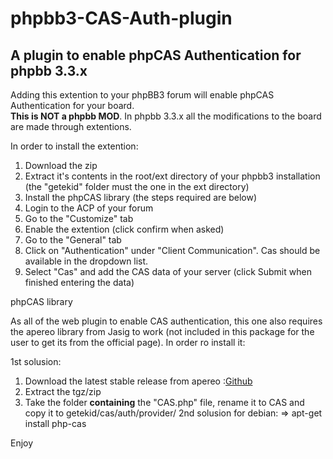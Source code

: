 phpbb3-CAS-Auth-plugin
======================

A plugin to enable phpCAS Authentication for phpbb 3.3.x
----------------
Adding this extention to your phpBB3 forum will enable phpCAS Authentication for your board.  
**This is NOT a phpbb MOD**. In phpbb 3.3.x all the modifications to the board are made through extentions.  
   
In order to install the extention:

1.  Download the zip
2.  Extract it's contents in the root/ext directory of your phpbb3 installation (the "getekid" folder must the one in the ext directory)
3.  Install the phpCAS library (the steps required are below)
4.  Login to the ACP of your forum
5.  Go to the "Customize" tab
6.  Enable the extention (click confirm when asked)
7.  Go to the "General" tab
8.  Click on "Authentication" under "Client Communication". Cas should be available in the dropdown list.
9.  Select "Cas" and add the CAS data of your server (click Submit when finished entering the data)

phpCAS library

As all of the web plugin to enable CAS authentication, this one also requires the apereo library from Jasig to work (not included in this package for the user to get its from the official page). In order ro install it:

1st solusion:
   1.  Download the latest stable release from apereo :[Github](https://github.com/apereo/phpCAS)
   2.  Extract the tgz/zip
   3.  Take the folder **containing** the "CAS.php" file, rename it to CAS and copy it to getekid/cas/auth/provider/ 
2nd solusion for debian:
   => apt-get install php-cas

Enjoy
